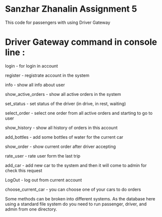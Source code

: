 # Sanzhar Zhanalin Assignment 5

This code for passengers with using Driver Gateway


# Driver Gateway command in console line :


login - for login in account

register - registrate account in the system

info - show all info about user

show_active_orders - show all active orders in the system

set_status - set status of the driver (in drive, in rest, waiting)

select_order - select one order from all active orders and starting to go to user

show_history - show all history of orders in this account

add_bottles - add some bottles of water for the current car

show_order - show current order after driver accepting

rate_user - rate user form the last trip

add_car - add new car to the system and then it will come to admin for check this request

LogOut - log out from current account

choose_current_car - you can choose one of your cars to do orders


Some methods can be broken into different systems. As the database here using a standard file system do you need to run passenger, driver, and admin from one directory.
